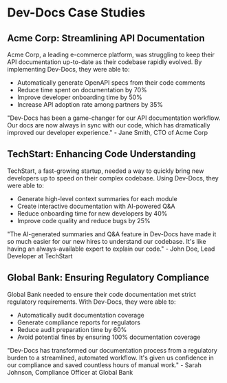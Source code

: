 # Dev-Docs Case Studies

## Acme Corp: Streamlining API Documentation

Acme Corp, a leading e-commerce platform, was struggling to keep their API documentation up-to-date as their codebase rapidly evolved. By implementing Dev-Docs, they were able to:

- Automatically generate OpenAPI specs from their code comments
- Reduce time spent on documentation by 70%
- Improve developer onboarding time by 50%
- Increase API adoption rate among partners by 35%

"Dev-Docs has been a game-changer for our API documentation workflow. Our docs are now always in sync with our code, which has dramatically improved our developer experience." - Jane Smith, CTO of Acme Corp

## TechStart: Enhancing Code Understanding

TechStart, a fast-growing startup, needed a way to quickly bring new developers up to speed on their complex codebase. Using Dev-Docs, they were able to:

- Generate high-level context summaries for each module
- Create interactive documentation with AI-powered Q&A 
- Reduce onboarding time for new developers by 40%
- Improve code quality and reduce bugs by 25%

"The AI-generated summaries and Q&A feature in Dev-Docs have made it so much easier for our new hires to understand our codebase. It's like having an always-available expert to explain our code." - John Doe, Lead Developer at TechStart

## Global Bank: Ensuring Regulatory Compliance

Global Bank needed to ensure their code documentation met strict regulatory requirements. With Dev-Docs, they were able to:

- Automatically audit documentation coverage
- Generate compliance reports for regulators
- Reduce audit preparation time by 60% 
- Avoid potential fines by ensuring 100% documentation coverage

"Dev-Docs has transformed our documentation process from a regulatory burden to a streamlined, automated workflow. It's given us confidence in our compliance and saved countless hours of manual work." - Sarah Johnson, Compliance Officer at Global Bank